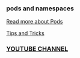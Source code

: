 ### pods and namespaces

[Read more about Pods](https://kubernetes.io/docs/concepts/workloads/pods/)

[Tips and Tricks](https://github.com/amitk030/CKAD-exercises-and-solutions/blob/master/tips_and_tricks.md)

### [YOUTUBE CHANNEL](https://www.youtube.com/@TheK8sLabs?sub_confirmation=1)